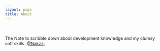 ```yaml
---
layout: page
title: About
---
```

<br><br>
The Note to scribble down about development knowledge and my clumsy soft skills. 
[@Nakzzi](https://github.com/cholnh/)

